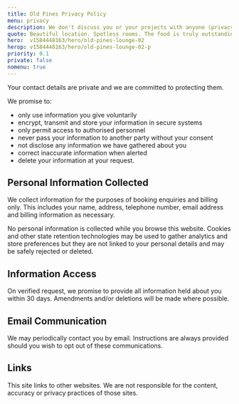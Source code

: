 ```yaml
---
title: Old Pines Privacy Policy
menu: privacy
description: We don't discuss you or your projects with anyone (privacy policy and GDPR).
quote: Beautiful location. Spotless rooms. The food is truly outstanding.
hero:  v1584448163/hero/old-pines-lounge-02
herop: v1584448163/hero/old-pines-lounge-02-p
priority: 0.1
private: false
nomenu: true
---
```


Your contact details are private and we are committed to protecting them.

We promise to:

* only use information you give voluntarily
* encrypt, transmit and store your information in secure systems
* only permit access to authorised personnel
* never pass your information to another party without your consent
* not disclose any information we have gathered about you
* correct inaccurate information when alerted
* delete your information at your request.


## Personal Information Collected

We collect information for the purposes of booking enquiries and billing only. This includes your name, address, telephone number, email address and billing information as necessary.

No personal information is collected while you browse this website. Cookies and other state retention technologies may be used to gather analytics and store preferences but they are not linked to your personal details and may be safely rejected or deleted.


## Information Access

On verified request, we promise to provide all information held about you within 30 days. Amendments and/or deletions will be made where possible.


## Email Communication

We may periodically contact you by email. Instructions are always provided should you wish to opt out of these communications.


## Links

This site links to other websites. We are not responsible for the content, accuracy or privacy practices of those sites.
